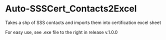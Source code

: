# Auto-SSSCert_Contacts2Excel
Takes a shp of SSS contacts and imports them into certification excel sheet

For easy use, see .exe file to the right in release v.1.0.0

